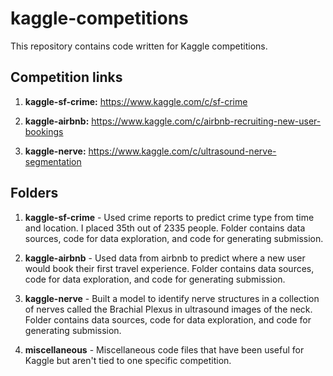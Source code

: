 # kaggle-competitions

This repository contains code written for Kaggle competitions.

## Competition links

1. **kaggle-sf-crime:** https://www.kaggle.com/c/sf-crime
 
2. **kaggle-airbnb:** https://www.kaggle.com/c/airbnb-recruiting-new-user-bookings

3. **kaggle-nerve:** https://www.kaggle.com/c/ultrasound-nerve-segmentation

## Folders
1. **kaggle-sf-crime** - Used crime reports to predict crime type from time and location. I placed 35th out of 2335 people. Folder contains data sources, code for data exploration, and code for generating submission.

2. **kaggle-airbnb** - Used data from airbnb to predict where a new user would book their first travel experience. Folder contains data sources, code for data exploration, and code for generating submission.

3. **kaggle-nerve** - Built a model to identify nerve structures in a collection of nerves called the Brachial Plexus in ultrasound images of the neck. Folder contains data sources, code for data exploration, and code for generating submission.

4. **miscellaneous** - Miscellaneous code files that have been useful for Kaggle but aren't tied to one specific competition.
